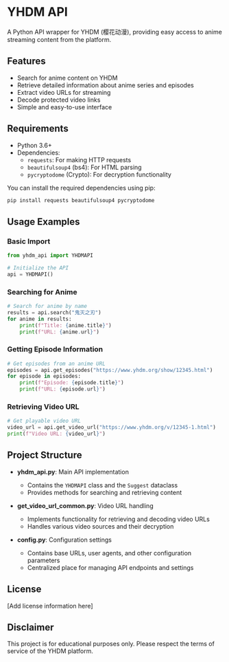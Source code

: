 # YHDM API

A Python API wrapper for YHDM (樱花动漫), providing easy access to anime streaming content from the platform.

## Features

- Search for anime content on YHDM
- Retrieve detailed information about anime series and episodes
- Extract video URLs for streaming
- Decode protected video links
- Simple and easy-to-use interface

## Requirements

- Python 3.6+
- Dependencies:
  - `requests`: For making HTTP requests
  - `beautifulsoup4` (bs4): For HTML parsing
  - `pycryptodome` (Crypto): For decryption functionality

You can install the required dependencies using pip:

```bash
pip install requests beautifulsoup4 pycryptodome
```

## Usage Examples

### Basic Import

```python
from yhdm_api import YHDMAPI

# Initialize the API
api = YHDMAPI()
```

### Searching for Anime

```python
# Search for anime by name
results = api.search("鬼灭之刃")
for anime in results:
    print(f"Title: {anime.title}")
    print(f"URL: {anime.url}")
```

### Getting Episode Information

```python
# Get episodes from an anime URL
episodes = api.get_episodes("https://www.yhdm.org/show/12345.html")
for episode in episodes:
    print(f"Episode: {episode.title}")
    print(f"URL: {episode.url}")
```

### Retrieving Video URL

```python
# Get playable video URL
video_url = api.get_video_url("https://www.yhdm.org/v/12345-1.html")
print(f"Video URL: {video_url}")
```

## Project Structure

- **yhdm_api.py**: Main API implementation
  - Contains the `YHDMAPI` class and the `Suggest` dataclass
  - Provides methods for searching and retrieving content
  
- **get_video_url_common.py**: Video URL handling
  - Implements functionality for retrieving and decoding video URLs
  - Handles various video sources and their decryption
  
- **config.py**: Configuration settings
  - Contains base URLs, user agents, and other configuration parameters
  - Centralized place for managing API endpoints and settings

## License

[Add license information here]

## Disclaimer

This project is for educational purposes only. Please respect the terms of service of the YHDM platform.

